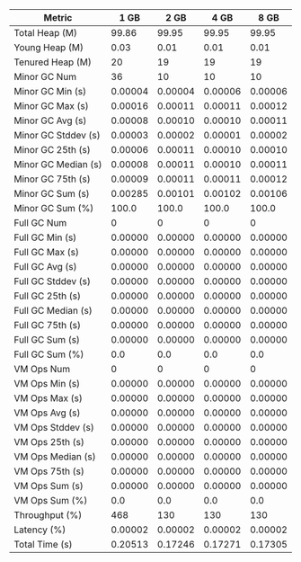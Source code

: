 | Metric | 1 GB | 2 GB | 4 GB | 8 GB |
|------|----|----|----|----|
| Total Heap (M) | 99.86 | 99.95 | 99.95 | 99.95 |
| Young Heap (M) | 0.03 | 0.01 | 0.01 | 0.01 |
| Tenured Heap (M) | 20 | 19 | 19 | 19 |
| Minor GC Num | 36 | 10 | 10 | 10 |
| Minor GC Min (s) | 0.00004 | 0.00004 | 0.00006 | 0.00006 |
| Minor GC Max (s) | 0.00016 | 0.00011 | 0.00011 | 0.00012 |
| Minor GC Avg (s) | 0.00008 | 0.00010 | 0.00010 | 0.00011 |
| Minor GC Stddev (s) | 0.00003 | 0.00002 | 0.00001 | 0.00002 |
| Minor GC 25th (s) | 0.00006 | 0.00011 | 0.00010 | 0.00010 |
| Minor GC Median (s) | 0.00008 | 0.00011 | 0.00010 | 0.00011 |
| Minor GC 75th (s) | 0.00009 | 0.00011 | 0.00011 | 0.00012 |
| Minor GC Sum (s) | 0.00285 | 0.00101 | 0.00102 | 0.00106 |
| Minor GC Sum (%) | 100.0 | 100.0 | 100.0 | 100.0 |
| Full GC Num | 0 | 0 | 0 | 0 |
| Full GC Min (s) | 0.00000 | 0.00000 | 0.00000 | 0.00000 |
| Full GC Max (s) | 0.00000 | 0.00000 | 0.00000 | 0.00000 |
| Full GC Avg (s) | 0.00000 | 0.00000 | 0.00000 | 0.00000 |
| Full GC Stddev (s) | 0.00000 | 0.00000 | 0.00000 | 0.00000 |
| Full GC 25th (s) | 0.00000 | 0.00000 | 0.00000 | 0.00000 |
| Full GC Median (s) | 0.00000 | 0.00000 | 0.00000 | 0.00000 |
| Full GC 75th (s) | 0.00000 | 0.00000 | 0.00000 | 0.00000 |
| Full GC Sum (s) | 0.00000 | 0.00000 | 0.00000 | 0.00000 |
| Full GC Sum (%) | 0.0 | 0.0 | 0.0 | 0.0 |
| VM Ops Num | 0 | 0 | 0 | 0 |
| VM Ops Min (s) | 0.00000 | 0.00000 | 0.00000 | 0.00000 |
| VM Ops Max (s) | 0.00000 | 0.00000 | 0.00000 | 0.00000 |
| VM Ops Avg (s) | 0.00000 | 0.00000 | 0.00000 | 0.00000 |
| VM Ops Stddev (s) | 0.00000 | 0.00000 | 0.00000 | 0.00000 |
| VM Ops 25th (s) | 0.00000 | 0.00000 | 0.00000 | 0.00000 |
| VM Ops Median (s) | 0.00000 | 0.00000 | 0.00000 | 0.00000 |
| VM Ops 75th (s) | 0.00000 | 0.00000 | 0.00000 | 0.00000 |
| VM Ops Sum (s) | 0.00000 | 0.00000 | 0.00000 | 0.00000 |
| VM Ops Sum (%) | 0.0 | 0.0 | 0.0 | 0.0 |
| Throughput (%) | 468 | 130 | 130 | 130 |
| Latency (%) | 0.00002 | 0.00002 | 0.00002 | 0.00002 |
| Total Time (s) | 0.20513 | 0.17246 | 0.17271 | 0.17305 |
